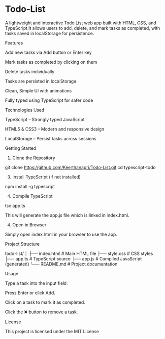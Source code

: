 # Todo-List

A lightweight and interactive Todo List web app built with HTML, CSS, and TypeScript.It allows users to add, delete, and mark tasks as completed, with tasks saved in localStorage for persistence.

Features

Add new tasks via Add button or Enter key

Mark tasks as completed by clicking on them

Delete tasks individually

Tasks are persisted in localStorage

Clean, Simple UI with animations 

Fully typed using TypeScript for safer code

Technologies Used

TypeScript – Strongly typed JavaScript

HTML5 & CSS3 – Modern and responsive design

LocalStorage – Persist tasks across sessions

Getting Started

1. Clone the Repository
   
git clone https://github.com/Keerthanapri/Todo-List.git
cd typescript-todo

3. Install TypeScript (if not installed)
   
npm install -g typescript

4. Compile TypeScript
   
tsc app.ts

This will generate the app.js file which is linked in index.html.

4. Open in Browser

Simply open index.html in your browser to use the app.

Project Structure

todo-list/
│
├── index.html      # Main HTML file
├── style.css       # CSS styles
├── app.ts          # TypeScript source
├── app.js          # Compiled JavaScript (generated)
└── README.md       # Project documentation

Usage

Type a task into the input field.

Press Enter or click Add.

Click on a task to mark it as completed.

Click the ❌ button to remove a task.

License

This project is licensed under the MIT License 
